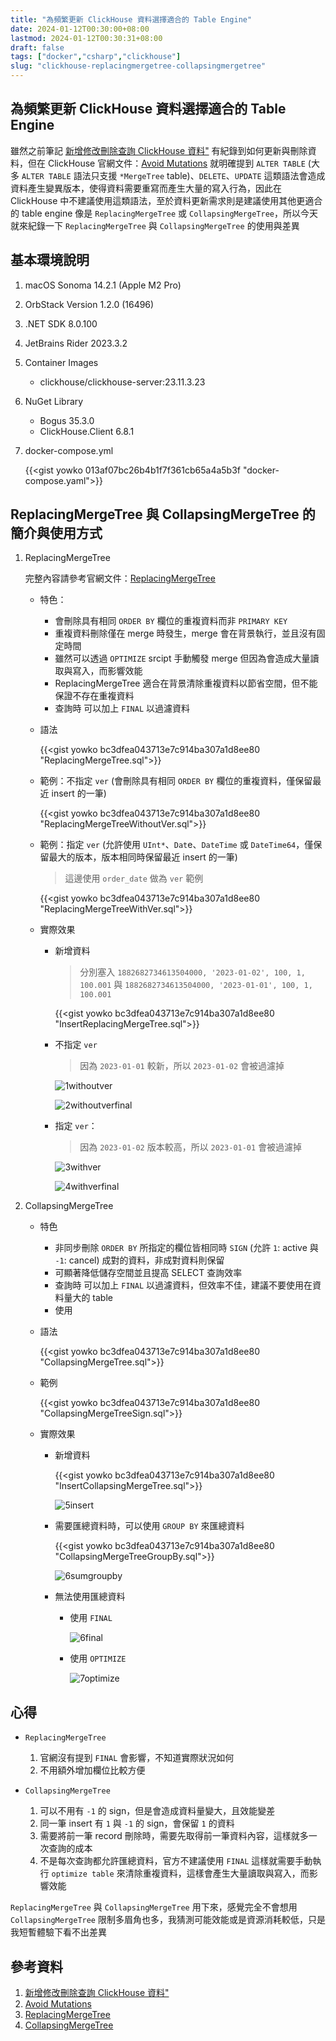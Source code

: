 ```yaml
---
title: "為頻繁更新 ClickHouse 資料選擇適合的 Table Engine"
date: 2024-01-12T00:30:00+08:00
lastmod: 2024-01-12T00:30:31+08:00
draft: false
tags: ["docker","csharp","clickhouse"]
slug: "clickhouse-replacingmergetree-collapsingmergetree"
---
```


## 為頻繁更新 ClickHouse 資料選擇適合的 Table Engine

雖然之前筆記 [新增修改刪除查詢 ClickHouse 資料"](/clickhouse-insert-update-select-delete) 有紀錄到如何更新與刪除資料，但在 ClickHouse 官網文件：[Avoid Mutations](https://clickhouse.com/docs/en/optimize/avoid-mutations) 就明確提到 `ALTER TABLE` (大多 `ALTER TABLE` 語法只支援 `*MergeTree` table)、`DELETE`、`UPDATE` 這類語法會造成資料產生變異版本，使得資料需要重寫而產生大量的寫入行為，因此在 ClickHouse 中不建議使用這類語法，至於資料更新需求則是建議使用其他更適合的 table engine 像是 `ReplacingMergeTree` 或 `CollapsingMergeTree`，所以今天就來紀錄一下 `ReplacingMergeTree` 與 `CollapsingMergeTree` 的使用與差異

## 基本環境說明

1. macOS Sonoma 14.2.1 (Apple M2 Pro)
2. OrbStack Version 1.2.0 (16496)
3. .NET SDK 8.0.100
4. JetBrains Rider 2023.3.2
5. Container Images

    - clickhouse/clickhouse-server:23.11.3.23

6. NuGet Library

    - Bogus 35.3.0
    - ClickHouse.Client 6.8.1

7. docker-compose.yml

    {{<gist yowko 013af07bc26b4b1f7f361cb65a4a5b3f "docker-compose.yaml">}}

## ReplacingMergeTree 與 CollapsingMergeTree 的簡介與使用方式

1. ReplacingMergeTree

    完整內容請參考官網文件：[ReplacingMergeTree](https://clickhouse.com/docs/en/engines/table-engines/mergetree-family/replacingmergetree)

    - 特色：

        - 會刪除具有相同 `ORDER BY` 欄位的重複資料而非 `PRIMARY KEY`
        - 重複資料刪除僅在 merge 時發生，merge 會在背景執行，並且沒有固定時間
        - 雖然可以透過 `OPTIMIZE` srcipt 手動觸發 merge 但因為會造成大量讀取與寫入，而影響效能
        - ReplacingMergeTree 適合在背景清除重複資料以節省空間，但不能保證不存在重複資料
        - 查詢時 可以加上 `FINAL` 以過濾資料

    - 語法

        {{<gist yowko bc3dfea043713e7c914ba307a1d8ee80 "ReplacingMergeTree.sql">}}

    - 範例：不指定 `ver` (會刪除具有相同 `ORDER BY` 欄位的重複資料，僅保留最近 insert 的一筆)

        {{<gist yowko bc3dfea043713e7c914ba307a1d8ee80 "ReplacingMergeTreeWithoutVer.sql">}}

    - 範例：指定 `ver` (允許使用 `UInt*`、`Dat`e、`DateTime` 或 `DateTime64`，僅保留最大的版本，版本相同時保留最近 insert 的一筆)

        > 這邊使用 `order_date` 做為 `ver` 範例

        {{<gist yowko bc3dfea043713e7c914ba307a1d8ee80 "ReplacingMergeTreeWithVer.sql">}}

    - 實際效果

        - 新增資料

            > 分別塞入 `1882682734613504000, '2023-01-02', 100, 1, 100.001` 與 `1882682734613504000, '2023-01-01', 100, 1, 100.001`

            {{<gist yowko bc3dfea043713e7c914ba307a1d8ee80 "InsertReplacingMergeTree.sql">}}

        - 不指定 `ver`

            > 因為 `2023-01-01` 較新，所以 `2023-01-02` 會被過濾掉

            ![1withoutver](https://github.com/yowko/picsbed/assets/3851540/80c56811-84af-4034-8dc2-889f86ea1409)

            ![2withoutverfinal](https://github.com/yowko/picsbed/assets/3851540/40255812-fa74-4ebe-826c-ab19f7052666)

        - 指定 `ver`：

            > 因為 `2023-01-02` 版本較高，所以 `2023-01-01` 會被過濾掉

            ![3withver](https://github.com/yowko/picsbed/assets/3851540/c94e3665-7bbb-4387-a003-1f10e288da9a)

            ![4withverfinal](https://github.com/yowko/picsbed/assets/3851540/c06397f0-65b3-465c-88db-6fa356e65e9d)

2. CollapsingMergeTree

    - 特色
        - 非同步刪除 `ORDER BY` 所指定的欄位皆相同時 `SIGN` (允許 `1`: active 與 `-1`: cancel) 成對的資料，非成對資料則保留
        - 可顯著降低儲存空間並且提高 SELECT 查詢效率
        - 查詢時 可以加上 `FINAL` 以過濾資料，但效率不佳，建議不要使用在資料量大的 table
        - 使用
    - 語法

        {{<gist yowko bc3dfea043713e7c914ba307a1d8ee80 "CollapsingMergeTree.sql">}}

    - 範例

        {{<gist yowko bc3dfea043713e7c914ba307a1d8ee80 "CollapsingMergeTreeSign.sql">}}

    - 實際效果

        - 新增資料

            {{<gist yowko bc3dfea043713e7c914ba307a1d8ee80 "InsertCollapsingMergeTree.sql">}}

            ![5insert](https://github.com/yowko/picsbed/assets/3851540/831049f8-31c2-4527-9c37-e20071ad9331)

        - 需要匯總資料時，可以使用 `GROUP BY` 來匯總資料

            {{<gist yowko bc3dfea043713e7c914ba307a1d8ee80 "CollapsingMergeTreeGroupBy.sql">}}

            ![6sumgroupby](https://github.com/yowko/picsbed/assets/3851540/3192dfdb-2e78-4eb5-acbd-3a63bc54e211)

        - 無法使用匯總資料

            - 使用 `FINAL`

                ![6final](https://github.com/yowko/picsbed/assets/3851540/201166d2-59a2-4770-b6d2-27123d93d45f)

            - 使用 `OPTIMIZE`

                ![7optimize](https://github.com/yowko/picsbed/assets/3851540/c4c70fc8-dcec-4586-b8df-6a22ac980bac)

## 心得

- `ReplacingMergeTree`

    1. 官網沒有提到 `FINAL` 會影響，不知道實際狀況如何
    2. 不用額外增加欄位比較方便

- `CollapsingMergeTree`

    1. 可以不用有 `-1` 的 sign，但是會造成資料量變大，且效能變差
    2. 同一筆 insert 有 `1` 與 `-1` 的 sign，會保留 `1` 的資料
    3. 需要將前一筆 record 刪除時，需要先取得前一筆資料內容，這樣就多一次查詢的成本
    4. 不是每次查詢都允許匯總資料，官方不建議使用 `FINAL` 這樣就需要手動執行 `optimize table` 來清除重複資料，這樣會產生大量讀取與寫入，而影響效能

`ReplacingMergeTree` 與 `CollapsingMergeTree` 用下來，感覺完全不會想用 `CollapsingMergeTree` 限制多眉角也多，我猜測可能效能或是資源消耗較低，只是我短暫體驗下看不出差異

## 參考資料

1. [新增修改刪除查詢 ClickHouse 資料"](/clickhouse-insert-update-select-delete)
2. [Avoid Mutations](https://clickhouse.com/docs/en/optimize/avoid-mutations)
3. [ReplacingMergeTree](https://clickhouse.com/docs/en/engines/table-engines/mergetree-family/replacingmergetree)
4. [CollapsingMergeTree](https://clickhouse.com/docs/en/engines/table-engines/mergetree-family/collapsingmergetree)
